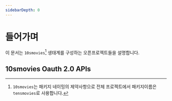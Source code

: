 ```yaml
---
sidebarDepth: 0
---
```


# 들어가며

이 문서는 `10smovies`[^10smovies] 생태계를 구성하는 오픈프로젝트들을 설명합니다.

[^10smovies]: `10smovies`는 패키지 네이밍의 제약사항으로 전체 프로젝트에서 패키지이름은 `tensmovies`로 사용합니다.

## 10smovies Oauth 2.0 APIs
